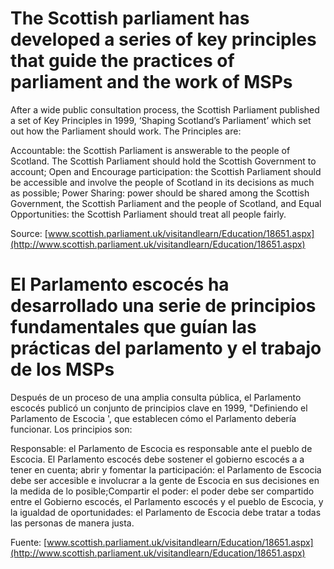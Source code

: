 # The Scottish parliament has developed a series of key principles that guide the practices of parliament and the work of MSPs

After a wide public consultation process, the Scottish Parliament published a set of Key Principles in 1999, ‘Shaping Scotland’s Parliament’ which set out how the Parliament should work. The Principles are:

Accountable: the Scottish Parliament is answerable to the people of Scotland. The Scottish Parliament should hold the Scottish Government to account; Open and Encourage participation: the Scottish Parliament should be accessible and involve the people of Scotland in its decisions as much as possible; Power Sharing: power should be shared among the Scottish Government, the Scottish Parliament and the people of Scotland, and Equal Opportunities: the Scottish Parliament should treat all people fairly.

Source: [www.scottish.parliament.uk/visitandlearn/Education/18651.aspx](http://www.scottish.parliament.uk/visitandlearn/Education/18651.aspx)

# El Parlamento escocés ha desarrollado una serie de principios fundamentales que guían las prácticas del parlamento y el trabajo de los MSPs

Después de un proceso de una amplia consulta pública, el Parlamento escocés publicó un conjunto de principios clave en 1999, "Definiendo el Parlamento de Escocia ', que establecen cómo el Parlamento debería funcionar. Los principios son:

Responsable: el Parlamento de Escocia es responsable ante el pueblo de Escocia. El Parlamento escocés debe sostener el gobierno escocés a a tener en cuenta; abrir y fomentar la participación: el Parlamento de Escocia debe ser accesible e involucrar a la gente de Escocia en sus decisiones en la medida de lo posible;Compartir el poder: el poder debe ser compartido entre el Gobierno escocés, el Parlamento escocés y el pueblo de Escocia, y la igualdad de oportunidades: el Parlamento de Escocia debe tratar a todas las personas de manera justa.

Fuente: [www.scottish.parliament.uk/visitandlearn/Education/18651.aspx](http://www.scottish.parliament.uk/visitandlearn/Education/18651.aspx)
